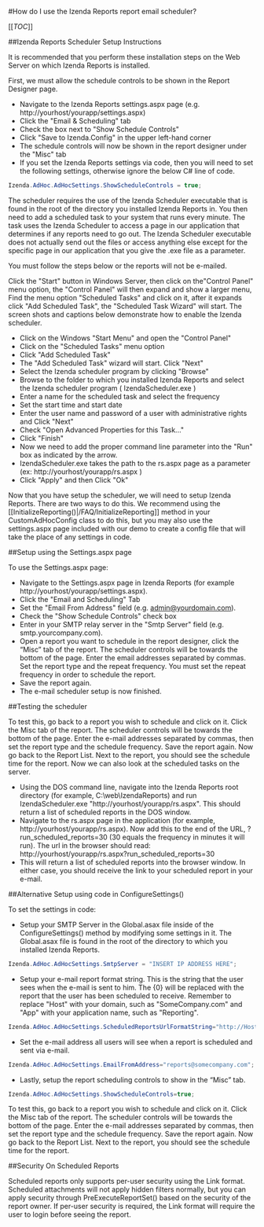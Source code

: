 #How do I use the Izenda Reports report email scheduler?

[[_TOC_]]

##Izenda Reports Scheduler Setup Instructions

It is recommended that you perform these installation steps on the Web Server on which Izenda Reports is installed.

First, we must allow the schedule controls to be shown in the Report Designer page.

* Navigate to the Izenda Reports settings.aspx page (e.g. http://yourhost/yourapp/settings.aspx)
* Click the "Email & Scheduling" tab
* Check the box next to "Show Schedule Controls"
* Click "Save to Izenda.Config" in the upper left-hand corner
* The schedule controls will now be shown in the report designer under the "Misc" tab
* If you set the Izenda Reports settings via code, then you will need to set the following settings, otherwise ignore the below C# line of code.

```csharp
Izenda.AdHoc.AdHocSettings.ShowScheduleControls = true;
```

The scheduler requires the use of the Izenda Scheduler executable that is found in the root of the directory you installed Izenda Reports in. You then need to add a scheduled task to your system that runs every minute. The task uses the Izenda Scheduler to access a page in our application that determines if any reports need to go out. The Izenda Scheduler executable does not actually send out the files or access anything else except for the specific page in our application that you give the .exe file as a parameter.

You must follow the steps below or the reports will not be e-mailed.

Click the "Start" button in Windows Server, then click on the"Control Panel" menu option, the "Control Panel" will then expand and show a larger menu, Find the menu option "Scheduled Tasks" and click on it, after it expands click "Add Scheduled Task", the "Scheduled Task Wizard" will start. The screen shots and captions below demonstrate how to enable the Izenda scheduler.

* Click on the Windows "Start Menu" and open the "Control Panel" 
* Click on the "Scheduled Tasks" menu option 
* Click "Add Scheduled Task" 
* The "Add Scheduled Task" wizard will start. Click "Next" 
* Select the Izenda scheduler program by clicking "Browse" 
* Browse to the folder to which you installed Izenda Reports and select the Izenda scheduler program ( IzendaScheduler.exe ) 
* Enter a name for the scheduled task and select the frequency 
* Set the start time and start date 
* Enter the user name and password of a user with administrative rights and Click "Next" 
* Check "Open Advanced Properties for this Task..." 
* Click "Finish" 
* Now we need to add the proper command line parameter into the "Run" box as indicated by the arrow. 
* IzendaScheduler.exe takes the path to the rs.aspx page as a parameter (ex: http://yourhost/yourapp/rs.aspx ) 
* Click "Apply" and then Click "Ok"

Now that you have setup the scheduler, we will need to setup Izenda Reports. There are two ways to do this. We recommend using the [[InitializeReporting()|/FAQ/InitializeReporting]] method in your CustomAdHocConfig class to do this, but you may also use the settings.aspx page included with our demo to create a config file that will take the place of any settings in code.

##Setup using the Settings.aspx page

To use the Settings.aspx page:

* Navigate to the Settings.aspx page in Izenda Reports (for example http://yourhost/yourapp/settings.aspx).
* Click the "Email and Scheduling" Tab
* Set the "Email From Address" field (e.g. admin@yourdomain.com).
* Check the "Show Schedule Controls" check box
* Enter in your SMTP relay server in the "Smtp Server" field (e.g. smtp.yourcompany.com).
* Open a report you want to schedule in the report designer, click the “Misc” tab of the report. The scheduler controls will be towards the bottom of the page. Enter the email addresses separated by commas. Set the report type and the repeat frequency. You must set the repeat frequency in order to schedule the report.
* Save the report again.
* The e-mail scheduler setup is now finished.

##Testing the scheduler

To test this, go back to a report you wish to schedule and click on it. Click the Misc tab of the report. The scheduler controls will be towards the bottom of the page. Enter the e-mail addresses separated by commas, then set the report type and the schedule frequency. Save the report again. Now go back to the Report List. Next to the report, you should see the schedule time for the report. Now we can also look at the scheduled tasks on the server.

* Using the DOS command line, navigate into the Izenda Reports root directory (for example, C:\web\IzendaReports) and run IzendaScheduler.exe "http://yourhost/yourapp/rs.aspx". This should return a list of scheduled reports in the DOS window.
* Navigate to the rs.aspx page in the application (for example, http://yourhost/yourapp/rs.aspx). Now add this to the end of the URL, ?run_scheduled_reports=30 (30 equals the frequency in minutes it will run). The url in the browser should read: http://yourhost/yourapp/rs.aspx?run_scheduled_reports=30
* This will return a list of scheduled reports into the browser window. In either case, you should receive the link to your scheduled report in your e-mail.

##Alternative Setup using code in ConfigureSettings()

To set the settings in code:

* Setup your SMTP Server in the Global.asax file inside of the ConfigureSettings() method by modifying some settings in it. The Global.asax file is found in the root of the directory to which you installed Izenda Reports.

```csharp
Izenda.AdHoc.AdHocSettings.SmtpServer = "INSERT IP ADDRESS HERE";
```

* Setup your e-mail report format string. This is the string that the user sees when the e-mail is sent to him. The {0} will be replaced with the report that the user has been scheduled to receive. Remember to replace "Host" with your domain, such as "SomeCompany.com" and "App" with your application name, such as "Reporting".

```csharp
Izenda.AdHoc.AdHocSettings.ScheduledReportsUrlFormatString="http://Host/App/reportviewer.aspx?{0}";
```
* Set the e-mail address all users will see when a report is scheduled and sent via e-mail.

```csharp
Izenda.AdHoc.AdHocSettings.EmailFromAddress="reports@somecompany.com";
```

* Lastly, setup the report scheduling controls to show in the “Misc” tab.

```csharp
Izenda.AdHoc.AdHocSettings.ShowScheduleControls=true;
```

To test this, go back to a report you wish to schedule and click on it. Click the Misc tab of the report. The scheduler controls will be towards the bottom of the page. Enter the e-mail addresses separated by commas, then set the report type and the schedule frequency. Save the report again. Now go back to the Report List. Next to the report, you should see the schedule time for the report.

##Security On Scheduled Reports

Scheduled reports only supports per-user security using the Link format.  Scheduled attachments will not apply hidden filters normally, but you can apply security through PreExecuteReportSet() based on the security of the report owner.  If per-user security is required, the Link format will require the user to login before seeing the report.